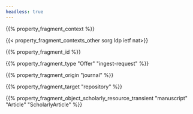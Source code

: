 ```yaml
---
headless: true
---
```


{{% property_fragment_context %}}

{{< property_fragment_contexts_other sorg ldp ietf nat>}}

{{% property_fragment_id %}}

{{% property_fragment_type "Offer" "ingest-request" %}}

{{% property_fragment_origin "journal" %}}

{{% property_fragment_target "repository" %}}

{{% property_fragment_object_scholarly_resource_transient "manuscript" "Article" "ScholarlyArticle" %}}
